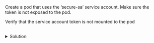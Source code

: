 Create a pod that uses the ‘secure-sa’ service account. Make sure the token is not exposed to the pod.

Verify that the service account token is not mounted to the pod

<br>
<details><summary>Solution</summary>
<br>

```bash
# create the YAML for a pod named 'secure-pod' by using kubectl with the '--dry-run=client' option, output to YAML and saved to a file 'pod.yaml'
cat <<EOF | kubectl apply -f -
apiVersion: v1
kind: Pod
metadata:
  name: secure-pod
spec:
  serviceAccountName: secure-sa
  containers:
  - image: nginx
    name: secure-pod
EOF

# wait for the pod to create
sleep 5

# verify that the service account token is NOT mounted
kubectl exec secure-pod -- cat /var/run/secrets/kubernetes.io/serviceaccount/token

```{{exec}}


</details>